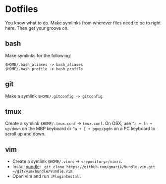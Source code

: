 # Dotfiles

You know what to do.  Make symlinks from wherever files need to be to right here.  Then get your groove on.

## bash

Make symlinks for the following:

    $HOME/.bash_aliases -> bash_aliases
    $HOME/.bash_profile -> bash_profile


## git

Make a symlink `$HOME/.gitconfig -> gitconfig`.


## tmux

Create a symlink `$HOME/.tmux.conf` -> `tmux.conf`.  On OSX, use `^a + fn + up/down` on the MBP keyboard or `^a + [ + pgup/pgdn` on a PC
keyboard to scroll up and down.


## vim

- Create a symlink `$HOME/.vimrc` -> `<repository>/vimrc`.
- Install [vundle](https://github.com/gmarik/Vundle.vim): ` git clone https://github.com/gmarik/Vundle.vim.git ~/git/vim/bundle/Vundle.vim`
- Open vim and run `:PluginInstall`

